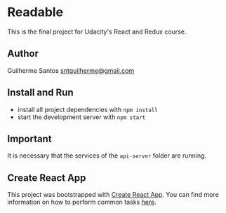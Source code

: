 # Readable
This is the final project for Udacity's React and Redux course.

## Author
Guilherme Santos <sntguilherme@gmail.com>

## Install and Run
* install all project dependencies with `npm install`
* start the development server with `npm start`

## Important
It is necessary that the services of the `api-server` folder are running.

## Create React App

This project was bootstrapped with [Create React App](https://github.com/facebookincubator/create-react-app). You can find more information on how to perform common tasks [here](https://github.com/facebookincubator/create-react-app/blob/master/packages/react-scripts/template/README.md).